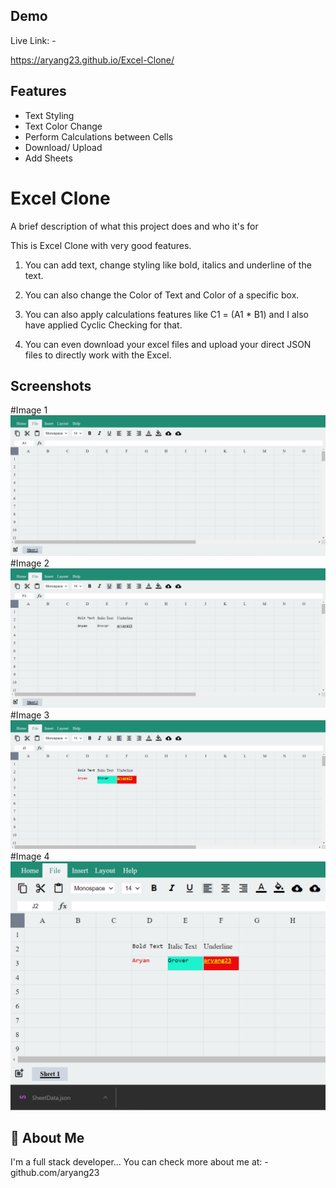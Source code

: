 
## Demo

Live Link: -

https://aryang23.github.io/Excel-Clone/
## Features

- Text Styling
- Text Color Change
- Perform Calculations between Cells
- Download/ Upload
- Add Sheets


# Excel Clone

A brief description of what this project does and who it's for

This is Excel Clone with very good features.


1. You can add text, change styling like bold, italics and underline of the text.

2. You can also change the Color of Text and Color of a specific box.

3. You can also apply calculations features like C1 = (A1 * B1) and I also have applied Cyclic Checking for that.

4. You can even download your excel files and upload your direct JSON files to directly work with the Excel.

## Screenshots

#Image 1
![Screenshot](Excel1.png)
#Image 2
![alt text](https://github.com/aryang23/Excel-Clone/blob/main/Excel2.png)
#Image 3
![alt text](https://github.com/aryang23/Excel-Clone/blob/main/Excel%203.png)
#Image 4
![Screenshot](Excel4.png)
## 🚀 About Me
I'm a full stack developer...
You can check more about me at: - github.com/aryang23


